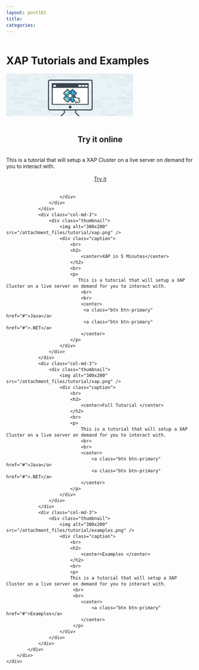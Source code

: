 ```yaml
---
layout: post101
title:
categories:
---
```


<div class="container">
	<div class="row clearfix">
		<div class="col-md-12 column">
			<div class="page-header">
				<h1>
					XAP Tutorials and Examples
				</h1>
			</div>
			<div class="row">
				<div class="col-md-3">
					<div class="thumbnail">
						<img alt="300x200" src="/attachment_files/tutorial/try.png" />
						<div class="caption">
						    <br>
							<h2>
							    <center>Try it online</center>
							</h2>
							<br>
							This is a tutorial that will setup a XAP Cluster on a live server on demand for you to interact with.
							<br>
							<br>
							  <center>
                                <a class="btn btn-primary" href="./xap_cloud_management.html">Try it</a>
                              </center>
                            <br>

						</div>
					</div>
				</div>
				<div class="col-md-3">
					<div class="thumbnail">
						<img alt="300x200" src="/attachment_files/tutorial/xap.png" />
						<div class="caption">
						    <br>
                        	<h2>
                        	    <center>XAP in 5 Minutes</center>
                        	</h2>
                        	<br>
                        	<p>
                        	   This is a tutorial that will setup a XAP Cluster on a live server on demand for you to interact with.
                                <br>
                                <br>
                                <center>
							     <a class="btn btn-primary" href="#">Java</a>
							     <a class="btn btn-primary" href="#">.NET</a>
							    </center>
                            </p>
                        </div>
					</div>
				</div>
				<div class="col-md-3">
					<div class="thumbnail">
						<img alt="300x200" src="/attachment_files/tutorial/xap.png" />
						<div class="caption">
						    <br>
							<h2>
							    <center>Full Tutorial </center>
							</h2>
							<br>
							<p>
                                This is a tutorial that will setup a XAP Cluster on a live server on demand for you to interact with.
								<br>
								<br>
								<center>
							        <a class="btn btn-primary" href="#">Java</a>
							        <a class="btn btn-primary" href="#">.NET</a>
							    </center>
							</p>
						</div>
					</div>
				</div>
				<div class="col-md-3">
                    <div class="thumbnail">
                	    <img alt="300x200" src="/attachment_files/tutorial/examples.png" />
                		<div class="caption">
                			<br>
                			<h2>
                			    <center>Examples </center>
                			</h2>
                			<br>
                			<p>
                			This is a tutorial that will setup a XAP Cluster on a live server on demand for you to interact with.
                			 <br>
                			 <br>
                                <center>
							        <a class="btn btn-primary" href="#">Examples</a>
							    </center>
                			 </p>
                	    </div>
                    </div>
                </div>
			</div>
		</div>
	</div>
</div>
